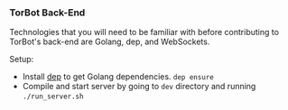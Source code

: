 ### TorBot Back-End

Technologies that you will need to be familiar with before contributing to TorBot's back-end are Golang, dep, and WebSockets.  

Setup:
  - Install [dep](https://golang.github.io/dep/docs/installation.html) to get Golang dependencies. `dep ensure`
  - Compile and start server by going to `dev` directory and running `./run_server.sh`

